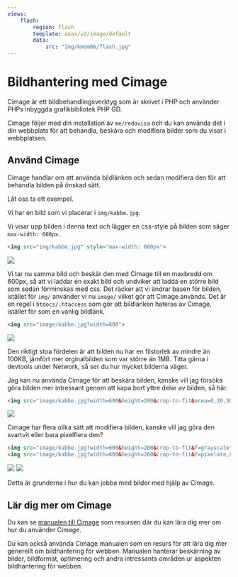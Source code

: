 ```yaml
---
views:
    flash:
        region: flash
        template: anax/v2/image/default
        data:
            src: "img/kmom06/flash.jpg"
---
```

Bildhantering med Cimage
=========================

Cimage är ett bildbehandlingsverktyg som är skrivet i PHP och använder PHPs inbyggda grafikbibliotek PHP GD.

Cimage följer med din installation av `me/redovisa` och du kan använda det i din webbplats för att behandla, beskära och modifiera bilder som du visar i webbplatsen.



Använd Cimage
-------------------------

Cimage handlar om att använda bildlänken och sedan modifiera den för att behandla bilden på önskad sätt.

Låt oss ta ett exempel.

Vi har en bild som vi placerar i `img/kabbe.jpg`.

Vi visar upp bilden i denna text och lägger en css-style på bilden som säger `max-width: 600px`.

```html
<img src="img/kabbe.jpg" style="max-width: 600px">
```

<img src="img/kabbe.jpg" style="max-width: 600px">

Vi tar nu samma bild och beskär den med Cimage till en maxbredd om 600px, så att vi laddar en exakt bild och undviker att ladda en större bild som sedan förminskas med css. Det räcker att vi ändrar basen för bilden, istället för `img/` använder vi nu `image/` vilket gör att Cimage används. Det är en regel i `htdocs/.htaccess` som gör att bildlänken hateras av Cimage, istället för som en vanlig bildlänk.

```html
<img src="image/kabbe.jpg?width=600">
```

<img src="image/kabbe.jpg?width=600">

Den riktigt stoa fördelen är att bilden nu har en filstorlek av mindre än 100KB, jämfört mer orginalbilden som var större än 1MB. Titta gärna i devtools under Network, så ser du hur mycket bilderna väger.

Jag kan nu använda Cimage för att beskära bilden, kanske vill jag försöka göra bilden mer intressant genom att kapa bort yttre delar av bilden, så här.

```html
<img src="image/kabbe.jpg?width=600&height=200&crop-to-fit&area=0,20,30,20">
```

<img src="image/kabbe.jpg?width=600&height=200&crop-to-fit&area=0,20,30,20">

Cimage har flera olika sätt att modifiera bilden, kanske vill jag göra den svartvit eller bara pixelfiera den?

```html
<img src="image/kabbe.jpg?width=600&height=200&crop-to-fit&f=grayscale">
<img src="image/kabbe.jpg?width=600&height=200&crop-to-fit&f=pixelate,8,2">
```

<img src="image/kabbe.jpg?width=600&height=200&crop-to-fit&f=grayscale">
<img src="image/kabbe.jpg?width=600&height=200&crop-to-fit&f=pixelate,8,2">

Detta är grunderna i hur du kan jobba med bilder med hjälp av Cimage.



Lär dig mer om Cimage
-------------------------

Du kan se [manualen till Cimage](https://cimage.se/doc) som resursen där du kan lära dig mer om hur du använder Cimage.

Du kan också använda Cimage manualen som en resurs för att lära dig mer generellt om bildhantering för webben. Manualen hanterar beskärning av bilder, bildformat, optimering och andra intressanta områden ur aspekten bildhantering för webben.
